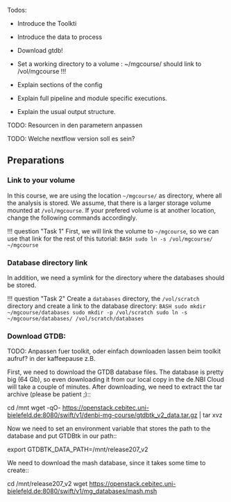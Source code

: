 



Todos:
* Introduce the Toolkti

* Introduce the data to process
* Download gtdb!
* Set a working directory to a volume : ~/mgcourse/ should link to /vol/mgcourse !!!

* Explain sections of the config

* Explain full pipeline and module specific executions.

* Explain the usual output structure.


TODO: Resourcen in den parametern anpassen

TODO: Welche nextflow version soll es sein?

## Preparations

### Link to your volume
In this course, we are using the location `~/mgcourse/` as directory, where all the analysis is stored. We assume, that there is a larger storage volume mounted at `/vol/mgcourse`. If your prefered volume is at another location, change the following commands accordingly.

!!! question "Task 1"
    First, we will link the volume to `~/mgcourse`, so we can use that link for the rest of this tutorial:
    ```BASH
    sudo ln -s /vol/mgcourse/ ~/mgcourse
    ```

### Database directory link
In addition, we need a symlink for the directory where the databases should be stored.

!!! question "Task 2"
    Create a `databases` directory, the `/vol/scratch` directory and create a link to the database directory:
    ```BASH
    sudo mkdir ~/mgcourse/databases
    sudo mkdir -p /vol/scratch
    sudo ln -s ~/mgcourse/databases/ /vol/scratch/databases
    ```

### Download GTDB:
TODO: Anpassen fuer toolkit, oder einfach downloaden lassen beim toolkit aufruf? in der kaffeepause z.B.

First, we need to download the GTDB database files. The database is pretty
big (64 Gb), so even downloading it from our local copy in the de.NBI Cloud
will take a couple of minutes. After downloading, we need to extract the
tar archive (please be patient ;)::

  cd /mnt
  wget -qO- https://openstack.cebitec.uni-bielefeld.de:8080/swift/v1/denbi-mg-course/gtdbtk_v2_data.tar.gz | tar xvz
   
Now we need to set an environment variable that stores the path to
the database and put GTDBtk in our path::

  export GTDBTK_DATA_PATH=/mnt/release207_v2

  
We need to download the mash database, since it takes some time to create::

  cd /mnt/release207_v2
  wget https://openstack.cebitec.uni-bielefeld.de:8080/swift/v1/mg_databases/mash.msh


